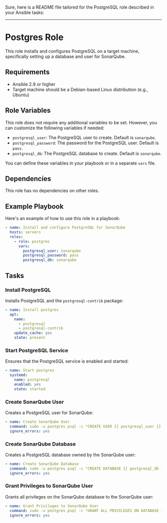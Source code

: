 Sure, here is a README file tailored for the PostgreSQL role described in your Ansible tasks:

---

# Postgres Role

This role installs and configures PostgreSQL on a target machine, specifically setting up a database and user for SonarQube.

## Requirements

- Ansible 2.9 or higher
- Target machine should be a Debian-based Linux distribution (e.g., Ubuntu)

## Role Variables

This role does not require any additional variables to be set. However, you can customize the following variables if needed:

- `postgresql_user`: The PostgreSQL user to create. Default is `sonarqube`.
- `postgresql_password`: The password for the PostgreSQL user. Default is `pass`.
- `postgresql_db`: The PostgreSQL database to create. Default is `sonarqube`.

You can define these variables in your playbook or in a separate `vars` file.

## Dependencies

This role has no dependencies on other roles.

## Example Playbook

Here's an example of how to use this role in a playbook:

```yaml
- name: Install and configure PostgreSQL for SonarQube
  hosts: servers
  roles:
    - role: postgres
      vars:
        postgresql_user: sonarqube
        postgresql_password: pass
        postgresql_db: sonarqube
```

## Tasks

### Install PostgreSQL

Installs PostgreSQL and the `postgresql-contrib` package:

```yaml
- name: Install postgres
  apt:
    name:
      - postgresql
      - postgresql-contrib
    update_cache: yes
    state: present
```

### Start PostgreSQL Service

Ensures that the PostgreSQL service is enabled and started:

```yaml
- name: Start postgres
  systemd:
    name: postgresql
    enabled: yes
    state: started
```

### Create SonarQube User

Creates a PostgreSQL user for SonarQube:

```yaml
- name: Create SonarQube User
  command: sudo -u postgres psql -c "CREATE USER {{ postgresql_user }} WITH PASSWORD '{{ postgresql_password }}';"
  ignore_errors: yes
```

### Create SonarQube Database

Creates a PostgreSQL database owned by the SonarQube user:

```yaml
- name: Create SonarQube Database
  command: sudo -u postgres psql -c "CREATE DATABASE {{ postgresql_db }} OWNER {{ postgresql_user }};"
  ignore_errors: yes
```

### Grant Privileges to SonarQube User

Grants all privileges on the SonarQube database to the SonarQube user:

```yaml
- name: Grant Privileges to SonarQube User
  command: sudo -u postgres psql -c "GRANT ALL PRIVILEGES ON DATABASE {{ postgresql_db }} TO {{ postgresql_user }};"
  ignore_errors: yes
```
